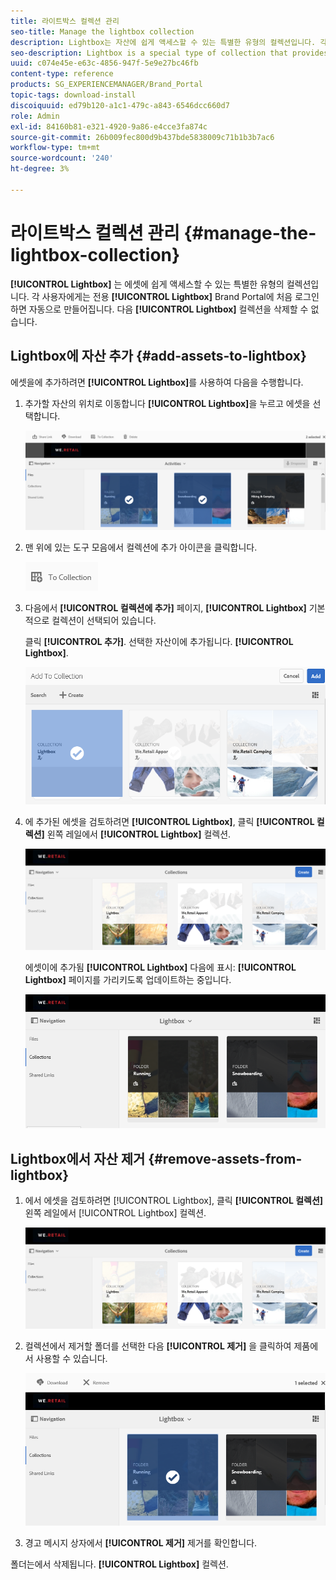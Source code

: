 ```yaml
---
title: 라이트박스 컬렉션 관리
seo-title: Manage the lightbox collection
description: Lightbox는 자산에 쉽게 액세스할 수 있는 특별한 유형의 컬렉션입니다. 각 사용자에게는 Brand Portal에 처음 로그인할 때 자동으로 생성되는 전용 Lightbox가 있습니다. Lightbox 컬렉션을 삭제할 수 없습니다.
seo-description: Lightbox is a special type of collection that provides easy access to assets. Each user has an exclusive lightbox that is automatically created when they log in to Brand Portal for the first time. The Lightbox collection cannot be deleted.
uuid: c074e45e-e63c-4856-947f-5e9e27bc46fb
content-type: reference
products: SG_EXPERIENCEMANAGER/Brand_Portal
topic-tags: download-install
discoiquuid: ed79b120-a1c1-479c-a843-6546dcc660d7
role: Admin
exl-id: 84160b81-e321-4920-9a86-e4cce3fa874c
source-git-commit: 26b009fec800d9b437bde5838009c71b1b3b7ac6
workflow-type: tm+mt
source-wordcount: '240'
ht-degree: 3%

---
```


# 라이트박스 컬렉션 관리 {#manage-the-lightbox-collection}

**[!UICONTROL Lightbox]** 는 에셋에 쉽게 액세스할 수 있는 특별한 유형의 컬렉션입니다. 각 사용자에게는 전용 **[!UICONTROL Lightbox]** Brand Portal에 처음 로그인하면 자동으로 만들어집니다. 다음 **[!UICONTROL Lightbox]** 컬렉션을 삭제할 수 없습니다.

## Lightbox에 자산 추가 {#add-assets-to-lightbox}

에셋을에 추가하려면 **[!UICONTROL Lightbox]**&#x200B;를 사용하여 다음을 수행합니다.

1. 추가할 자산의 위치로 이동합니다 **[!UICONTROL Lightbox]**&#x200B;을 누르고 에셋을 선택합니다.

   ![](assets/link_sharing_assetselection.png)

1. 맨 위에 있는 도구 모음에서 컬렉션에 추가 아이콘을 클릭합니다.

   ![](assets/add_to_collection.png)

1. 다음에서 **[!UICONTROL 컬렉션에 추가]** 페이지, **[!UICONTROL Lightbox]** 기본적으로 컬렉션이 선택되어 있습니다.

   클릭 **[!UICONTROL 추가]**. 선택한 자산이에 추가됩니다. **[!UICONTROL Lightbox]**.

   ![](assets/add_to_collectionlightbox.png)

1. 에 추가된 에셋을 검토하려면 **[!UICONTROL Lightbox]**, 클릭 **[!UICONTROL 컬렉션]** 왼쪽 레일에서 **[!UICONTROL Lightbox]** 컬렉션.

   ![](assets/collections_lightbox.png)

   에셋이에 추가됨 **[!UICONTROL Lightbox]** 다음에 표시: **[!UICONTROL Lightbox]** 페이지를 가리키도록 업데이트하는 중입니다.

   ![](assets/added_to_collectionlightbox.png)

## Lightbox에서 자산 제거 {#remove-assets-from-lightbox}

1. 에서 에셋을 검토하려면 [!UICONTROL Lightbox], 클릭 **[!UICONTROL 컬렉션]** 왼쪽 레일에서 [!UICONTROL Lightbox] 컬렉션.

   ![](assets/collections_lightbox-1.png)

1. 컬렉션에서 제거할 폴더를 선택한 다음 **[!UICONTROL 제거]** 을 클릭하여 제품에서 사용할 수 있습니다.

   ![](assets/collections_lightboxdelete.png)

1. 경고 메시지 상자에서 **[!UICONTROL 제거]** 제거를 확인합니다.

폴더는에서 삭제됩니다. **[!UICONTROL Lightbox]** 컬렉션.
